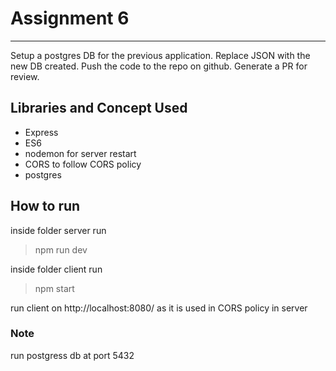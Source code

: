# Assignment 6

---

Setup a postgres DB for the previous application. Replace JSON with the new DB created. Push the code to the repo on github. Generate a PR for review.

## Libraries and Concept Used

- Express
- ES6
- nodemon for server restart
- CORS to follow CORS policy
- postgres

## How to run

inside folder server run

> npm run dev

inside folder client run

> npm start

run client on http://localhost:8080/ as it is used in CORS policy in server

### Note

run postgress db at port 5432
